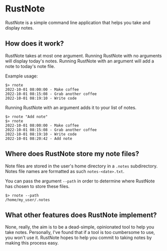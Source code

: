 # RustNote
RustNote is a simple command line application that helps you take and display notes.

## How does it work?
RustNote takes at most one argument. Running RustNote with no arguments will display today's notes.
Running RustNote with an argument will add a note to today's note file.

Example usage:

```shell
$> rnote
2022-10-01 08:00:00 - Make coffee
2022-10-01 08:15:08 - Grab another coffee
2022-10-01 08:19:10 - Write code
```

Running RustNote with an argument adds it to your list of notes.

```shell
$> rnote "Add note"
$> rnote
2022-10-01 08:00:00 - Make coffee
2022-10-01 08:15:08 - Grab another coffee
2022-10-01 08:19:10 - Write code
2022-10-01 08:20:42 - Add note
```

## Where does RustNote store my note files?

Note files are stored in the user's home directory in a `.notes` subdirectory.
Notes file names are formatted as such `notes-<date>.txt`.

You can pass the argument `--path` in order to determine where RustNote has chosen to store these files.

```shell
$> rnote --path
/home/my_user/.notes
```

## What other features does RustNote implement?

None, really, the aim is to be a dead-simple, opinionated tool to help you take notes.
Personally, I've found that if a tool is too cumbersome to use, you won't use it. RustNote hopes to help you commit to taking notes by making this process easy. 
